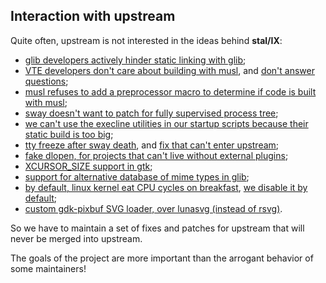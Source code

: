 ## Interaction with upstream

Quite often, upstream is not interested in the ideas behind **stal/IX**:

* [glib developers actively hinder static linking with glib](https://bugzilla.gnome.org/show_bug.cgi?id=768215#c16);
* [VTE developers don't care about building with musl](https://gitlab.gnome.org/GNOME/vte/-/issues/72), and [don't answer questions](https://gitlab.gnome.org/GNOME/vte/-/issues/72#note_1415630);
* [musl refuses to add a preprocessor macro to determine if code is built with musl](https://wiki.musl-libc.org/faq.html);
* [sway doesn't want to patch for fully supervised process tree](https://github.com/swaywm/sway/issues/6828);
* [we can't use the execline utilities in our startup scripts because their static build is too big](https://github.com/skarnet/execline/issues/9); 
* [tty freeze after sway death](https://github.com/swaywm/sway/issues/4540), and [fix that can't enter upstream](https://github.com/stal-ix/ix/blob/main/pkgs/bin/fixtty/main.c);
* [fake dlopen, for projects that can't live without external plugins](https://github.com/pg83/dlopen); 
* [XCURSOR_SIZE support in gtk](https://github.com/stal-ix/ix/blob/main/pkgs/lib/gtk/4/stock/0.diff);
* [support for alternative database of mime types in glib](https://github.com/stal-ix/ix/blob/main/pkgs/lib/glib/ix/1.diff);
* [by default, linux kernel eat CPU cycles on breakfast](https://www.phoronix.com/news/Linux-Default-Mitigations-Off), [we disable it by default](https://github.com/stal-ix/ix/blob/main/pkgs/bin/kernel/t/2/ix.sh#L21);
* [custom gdk-pixbuf SVG loader, over lunasvg (instead of rsvg)](https://github.com/stal-ix/ix/blob/main/pkgs/lib/lunasvg/gdk/io.cpp).

So we have to maintain a set of fixes and patches for upstream that will never be merged into upstream.

The goals of the project are more important than the arrogant behavior of some maintainers!
